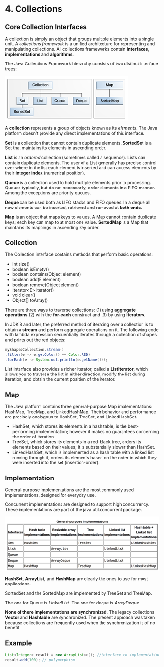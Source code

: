 # 4. Collections

## Core Collection Interfaces

A collection is simply an object that groups multiple elements into a single unit. A _collections framework_ is a unified architecture for representing and manipulating collections. All collections frameworks contain **interfaces**, **implementations** and **algorithms**.

The Java Collections Framework hierarchy consists of two distinct interface trees:

![The core collection interfaces.](../.gitbook/assets/colls-coreinterfaces.gif)

A **collection** represents a group of objects known as its _elements_. The Java platform doesn't provide any direct implementations of this interface.

**Set** is a collection that cannot contain duplicate elements. **SortedSet** is a Set that maintains its elements in ascending order.

**List** is an _ordered_ collection \(sometimes called a sequence\). Lists can contain duplicate elements. The user of a List generally has precise control over where in the list each element is inserted and can access elements by their **integer index** \(numerical position\).

**Queue** is a collection used to hold multiple elements prior to processing. Queues typically, but do not necessarily, order elements in a FIFO manner. Among the exceptions are priority queues.

**Deque** can be used both as LIFO stacks and FIFO queues. In a deque all new elements can be inserted, retrieved and removed at **both ends**. 

**Map** is an object that maps keys to values. A Map cannot contain duplicate keys; each key can map to at most one value. **SortedMap** is a Map that maintains its mappings in ascending key order.

## Collection

The Collection interface contains methods that perform basic operations:

* int size\(\)
* boolean isEmpty\(\)
* boolean contains\(Object element\)
* boolean add\(E element\)
* boolean remove\(Object element\)
* Iterator&lt;E&gt; iterator\(\)
* void clear\(\)
* Object\[\] toArray\(\)

There are three ways to traverse collections: \(1\) using **aggregate operations** \(2\) with the **for-each** construct and \(3\) by using **Iterators**.

In JDK 8 and later, the preferred method of iterating over a collection is to obtain a **stream** and perform aggregate operations on it. The following code with lambda expression sequentially iterates through a collection of shapes and prints out the red objects:

```java
myShapesCollection.stream()
.filter(e -> e.getColor() == Color.RED)
.forEach(e -> System.out.println(e.getName()));
```

List interface also provides a richer iterator, called a **ListIterator**, which allows you to traverse the list in either direction, modify the list during iteration, and obtain the current position of the iterator.

## Map

The Java platform contains three general-purpose Map implementations: HashMap, TreeMap, and LinkedHashMap. Their behavior and performance are precisely analogous to HashSet, TreeSet, and LinkedHashSet.

* HashSet, which stores its elements in a hash table, is the best-performing implementation; however it makes no guarantees concerning the order of iteration.
* TreeSet, which stores its elements in a red-black tree, orders its elements based on their values; it is substantially slower than HashSet.
* LinkedHashSet, which is implemented as a hash table with a linked list running through it, orders its elements based on the order in which they were inserted into the set \(insertion-order\).

## Implementation

General-purpose implementations are the most commonly used implementations, designed for everyday use. 

Concurrent implementations are designed to support high concurrency. These implementations are part of the java.util.concurrent package.

![](../.gitbook/assets/screen-shot-2018-05-29-at-16.37.48.png)

**HashSet**, **ArrayList**, and **HashMap** are clearly the ones to use for most applications.

SortedSet and the SortedMap are implemented by TreeSet and TreeMap.

The one for Queue is _LinkedList_. The one for deque is _ArrayDeque_.

**None of there implementations are synchronized**. The legacy collections **Vector** and **Hashtable** are synchronized. The present approach was taken because collections are frequently used when the synchronization is of no benefit.

## Example

```java
List<Integer> result = new ArrayList<>(); //interface to implementation
result.add(100); // polymorphism
```

